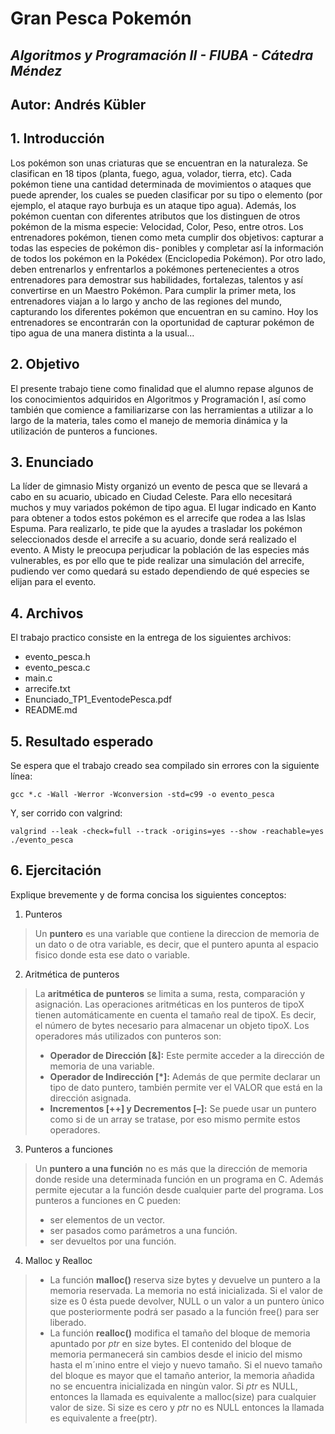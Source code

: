 # Gran Pesca Pokemón
## *Algoritmos y Programación II - FIUBA - Cátedra Méndez* 
## Autor: Andrés Kübler

## **1. Introducción**
Los pokémon son unas criaturas que se encuentran en la naturaleza. Se clasifican en 18 tipos (planta, fuego, agua,
volador, tierra, etc). Cada pokémon tiene una cantidad determinada de movimientos o ataques que puede aprender, los
cuales se pueden clasificar por su tipo o elemento (por ejemplo, el ataque rayo burbuja es un ataque tipo agua). Además,
los pokémon cuentan con diferentes atributos que los distinguen de otros pokémon de la misma especie: Velocidad, Color,
Peso, entre otros.
Los entrenadores pokémon, tienen como meta cumplir dos objetivos: capturar a todas las especies de pokémon dis-
ponibles y completar así la información de todos los pokémon en la Pokédex (Enciclopedia Pokémon). Por otro lado,
deben entrenarlos y enfrentarlos a pokémones pertenecientes a otros entrenadores para demostrar sus habilidades,
fortalezas, talentos y así convertirse en un Maestro Pokémon.
Para cumplir la primer meta, los entrenadores viajan a lo largo y ancho de las regiones del mundo, capturando los
diferentes pokémon que encuentran en su camino. Hoy los entrenadores se encontrarán con la oportunidad de capturar
pokémon de tipo agua de una manera distinta a la usual...
## **2. Objetivo**
El presente trabajo tiene como finalidad que el alumno repase algunos de los conocimientos adquiridos en Algoritmos y
Programación I, así como también que comience a familiarizarse con las herramientas a utilizar a lo largo de la materia,
tales como el manejo de memoria dinámica y la utilización de punteros a funciones.
## **3. Enunciado**
La líder de gimnasio Misty organizó un evento de pesca que se llevará a cabo en su acuario, ubicado en Ciudad Celeste.
Para ello necesitará muchos y muy variados pokémon de tipo agua. El lugar indicado en Kanto para obtener a todos
estos pokémon es el arrecife que rodea a las Islas Espuma.
Para realizarlo, te pide que la ayudes a trasladar los pokémon seleccionados desde el arrecife a su acuario, donde será
realizado el evento.
A Misty le preocupa perjudicar la población de las especies más vulnerables, es por ello que te pide realizar una simulación
del arrecife, pudiendo ver como quedará su estado dependiendo de qué especies se elijan para el evento.
## **4. Archivos**
El trabajo practico consiste en la entrega de los siguientes archivos:
- evento_pesca.h
- evento_pesca.c
- main.c
- arrecife.txt
- Enunciado_TP1_EventodePesca.pdf
- README.md
## **5. Resultado esperado**
Se espera que el trabajo creado sea compilado sin errores con la siguiente línea:
```
gcc *.c -Wall -Werror -Wconversion -std=c99 -o evento_pesca
```
Y, ser corrido con valgrind:
```
valgrind --leak -check=full --track -origins=yes --show -reachable=yes ./evento_pesca
```
## **6. Ejercitación**
Explique brevemente y de forma concisa los siguientes conceptos:
1. Punteros
> Un **puntero** es una variable que contiene la direccion de memoria de un dato o de otra variable, es decir, que el puntero apunta al espacio fisico donde esta ese dato o variable.
2. Aritmética de punteros
>La **aritmética de punteros** se limita a suma, resta, comparación y asignación. Las operaciones aritméticas en los punteros de tipoX tienen automáticamente en cuenta el tamaño real de tipoX. Es decir, el número de bytes necesario para almacenar un objeto tipoX. Los operadores más utilizados con punteros son:
>- **Operador de Dirección [&]:** Este permite acceder a la dirección de memoria de una variable.
>- **Operador de Indirección [*]:** Además de que permite declarar un tipo de dato puntero, también permite ver el VALOR que está en la dirección asignada.
>- **Incrementos [++] y Decrementos [–]:** Se puede usar un puntero como si de un array se tratase, por eso mismo permite estos operadores.
3. Punteros a funciones
>Un **puntero a una función** no es más que la dirección de memoria donde reside una determinada función en un programa en C. Además permite ejecutar a la función desde cualquier parte del programa. Los punteros a funciones en C pueden:
>- ser elementos de un vector.
>- ser pasados como parámetros a una función.
>- ser devueltos por una función.
4. Malloc y Realloc
>- La función **malloc()** reserva size bytes y devuelve un puntero a la memoria reservada. La memoria no está inicializada. Si el valor de size es 0 ésta puede devolver, NULL o un valor a un puntero ùnico que posteriormente podrá ser pasado a la función free() para ser liberado.
>- La función **realloc()** modifica el tamaño del bloque de memoria apuntado por *ptr* en size bytes. El contenido del bloque de memoria permanecerá sin cambios desde el inicio del mismo hasta el m´ınino entre el viejo y nuevo tamaño. Si el nuevo tamaño del bloque es mayor que el tamaño anterior, la memoria añadida no se encuentra inicializada en ningùn valor. Si *ptr* es NULL, entonces la llamada es equivalente a malloc(size) para cualquier valor de size. Si size es cero y *ptr* no es NULL entonces la llamada es equivalente a free(ptr).